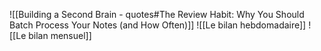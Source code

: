 ![[Building a Second Brain - quotes#The Review Habit: Why You Should Batch Process Your Notes (and How Often)]]
![[Le bilan hebdomadaire]]
![[Le bilan mensuel]]